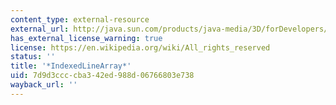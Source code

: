 ```yaml
---
content_type: external-resource
external_url: http://java.sun.com/products/java-media/3D/forDevelopers/J3D_1_2_API/j3dapi/javax/media/j3d/IndexedLineArray.html
has_external_license_warning: true
license: https://en.wikipedia.org/wiki/All_rights_reserved
status: ''
title: '*IndexedLineArray*'
uid: 7d9d3ccc-cba3-42ed-988d-06766803e738
wayback_url: ''
---
```

